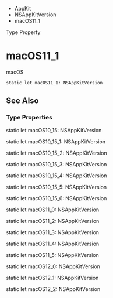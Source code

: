 

- AppKit
- NSAppKitVersion
-  macOS11_1 

Type Property

# macOS11_1

macOS

``` source
static let macOS11_1: NSAppKitVersion
```

## See Also

### Type Properties

static let macOS10_15: NSAppKitVersion

static let macOS10_15_1: NSAppKitVersion

static let macOS10_15_2: NSAppKitVersion

static let macOS10_15_3: NSAppKitVersion

static let macOS10_15_4: NSAppKitVersion

static let macOS10_15_5: NSAppKitVersion

static let macOS10_15_6: NSAppKitVersion

static let macOS11_0: NSAppKitVersion

static let macOS11_2: NSAppKitVersion

static let macOS11_3: NSAppKitVersion

static let macOS11_4: NSAppKitVersion

static let macOS11_5: NSAppKitVersion

static let macOS12_0: NSAppKitVersion

static let macOS12_1: NSAppKitVersion

static let macOS12_2: NSAppKitVersion

